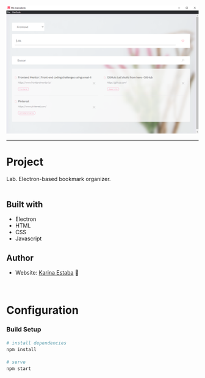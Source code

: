 ![Screenshot](./screenshot.png)

<hr>

# Project 
Lab. Electron-based bookmark organizer.
<br>
<br>

## Built with

- Electron
- HTML
- CSS
- Javascript

## Author

- Website: [Karina Estaba](https://karina-estaba.gitlab.io/directorio-repositorios/) 🔗
<br><br><br>


# Configuration

### Build Setup

``` bash
# install dependencies
npm install

# serve 
npm start
```

